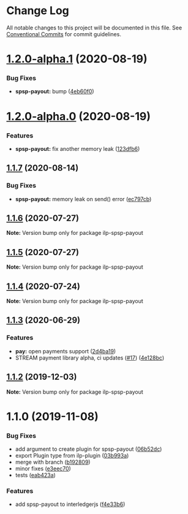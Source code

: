 # Change Log

All notable changes to this project will be documented in this file.
See [Conventional Commits](https://conventionalcommits.org) for commit guidelines.

# [1.2.0-alpha.1](https://github.com/interledgerjs/interledgerjs/compare/ilp-spsp-payout@1.2.0-alpha.0...ilp-spsp-payout@1.2.0-alpha.1) (2020-08-19)


### Bug Fixes

* **spsp-payout:** bump ([4eb60f0](https://github.com/interledgerjs/interledgerjs/commit/4eb60f02e1e239342c241708235e7936e277eac1))





# [1.2.0-alpha.0](https://github.com/interledgerjs/interledgerjs/compare/ilp-spsp-payout@1.1.7...ilp-spsp-payout@1.2.0-alpha.0) (2020-08-19)


### Features

* **spsp-payout:** fix another memory leak ([123dfb6](https://github.com/interledgerjs/interledgerjs/commit/123dfb63f4151d80ddf9f8681e21ab94508a7150))





## [1.1.7](https://github.com/interledgerjs/interledgerjs/compare/ilp-spsp-payout@1.1.6...ilp-spsp-payout@1.1.7) (2020-08-14)


### Bug Fixes

* **spsp-payout:** memory leak on send() error ([ec797cb](https://github.com/interledgerjs/interledgerjs/commit/ec797cb7cfea649f158637ad4393fa5da3fc7be3))





## [1.1.6](https://github.com/interledgerjs/interledgerjs/compare/ilp-spsp-payout@1.1.5...ilp-spsp-payout@1.1.6) (2020-07-27)

**Note:** Version bump only for package ilp-spsp-payout





## [1.1.5](https://github.com/interledgerjs/interledgerjs/compare/ilp-spsp-payout@1.1.4...ilp-spsp-payout@1.1.5) (2020-07-27)

**Note:** Version bump only for package ilp-spsp-payout





## [1.1.4](https://github.com/interledgerjs/interledgerjs/compare/ilp-spsp-payout@1.1.3...ilp-spsp-payout@1.1.4) (2020-07-24)

**Note:** Version bump only for package ilp-spsp-payout





## [1.1.3](https://github.com/interledgerjs/interledgerjs/compare/ilp-spsp-payout@1.1.2...ilp-spsp-payout@1.1.3) (2020-06-29)


### Features

* **pay:** open payments support ([2d4ba19](https://github.com/interledgerjs/interledgerjs/commit/2d4ba19275b444e46845a9114537b624d939f5ae))
* STREAM payment library alpha, ci updates ([#17](https://github.com/interledgerjs/interledgerjs/issues/17)) ([4e128bc](https://github.com/interledgerjs/interledgerjs/commit/4e128bcee372144c1324a73e8b51223a0b133f2e))





## [1.1.2](https://github.com/interledgerjs/interledgerjs/compare/ilp-spsp-payout@1.1.1...ilp-spsp-payout@1.1.2) (2019-12-03)

**Note:** Version bump only for package ilp-spsp-payout





# 1.1.0 (2019-11-08)


### Bug Fixes

* add argument to create plugin for spsp-payout ([06b52dc](https://github.com/interledgerjs/interledgerjs/commit/06b52dc))
* export Plugin type from ilp-plugin ([03b993a](https://github.com/interledgerjs/interledgerjs/commit/03b993a))
* merge with branch ([b192809](https://github.com/interledgerjs/interledgerjs/commit/b192809))
* minor fixes ([e3eec70](https://github.com/interledgerjs/interledgerjs/commit/e3eec70))
* tests ([eab423a](https://github.com/interledgerjs/interledgerjs/commit/eab423a))


### Features

* add spsp-payout to interledgerjs ([f4e33b6](https://github.com/interledgerjs/interledgerjs/commit/f4e33b6))
